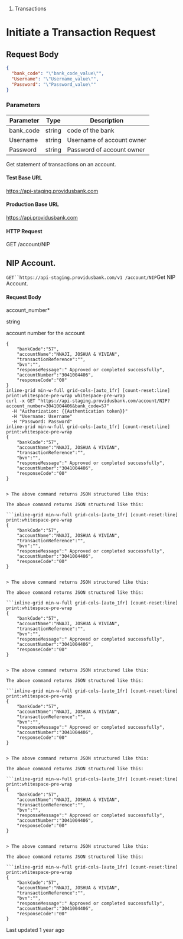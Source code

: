1. Transactions

# Initiate a Transaction Request

## Request Body

```json
{
  "bank_code": "\"bank_code_value\"",
  "Username": "\"Username_value\"",
  "Password": "\"Password_value\""
}
```

### Parameters

| Parameter | Type | Description |
|-----------|------|--------------|
| bank_code | string | code of the bank |
| Username | string | Username of account owner |
| Password | string | Password of account owner |

Get statement of transactions on an account.

#### Test Base URL

https://api-staging.providusbank.com

#### Production Base URL

https://api.providusbank.com

#### HTTP Request

GET /account/NIP

## NIP Account.

`GET``https://api-staging.providusbank.com/v1 /account/NIP`Get NIP Account.

#### Request Body

account_number*

string

account number for the account







```inline-grid min-w-full grid-cols-[auto_1fr] [count-reset:line] print:whitespace-pre-wrap
{
    "bankCode":"57",
    "accountName":"NNAJI, JOSHUA & VIVIAN",
    "transactionReference":"",
    "bvn":"",
    "responseMessage":" Approved or completed successfully",
    "accountNumber":"3041004406",
    "responseCode":"00"
}
inline-grid min-w-full grid-cols-[auto_1fr] [count-reset:line] print:whitespace-pre-wrap whitespace-pre-wrap
curl -x GET "https://api-staging.providusbank.com/account/NIP?account_number=3041004406&bank_code=57"
  -H "Authorization: {{Authentication token}}"
  -H "Username: Username"
  -H "Password: Password"
inline-grid min-w-full grid-cols-[auto_1fr] [count-reset:line] print:whitespace-pre-wrap
{
    "bankCode":"57",
    "accountName":"NNAJI, JOSHUA & VIVIAN",
    "transactionReference":"",
    "bvn":"",
    "responseMessage":" Approved or completed successfully",
    "accountNumber":"3041004406",
    "responseCode":"00"
}


> The above command returns JSON structured like this:

The above command returns JSON structured like this:

```inline-grid min-w-full grid-cols-[auto_1fr] [count-reset:line] print:whitespace-pre-wrap
{
    "bankCode":"57",
    "accountName":"NNAJI, JOSHUA & VIVIAN",
    "transactionReference":"",
    "bvn":"",
    "responseMessage":" Approved or completed successfully",
    "accountNumber":"3041004406",
    "responseCode":"00"
}


> The above command returns JSON structured like this:

The above command returns JSON structured like this:

```inline-grid min-w-full grid-cols-[auto_1fr] [count-reset:line] print:whitespace-pre-wrap
{
    "bankCode":"57",
    "accountName":"NNAJI, JOSHUA & VIVIAN",
    "transactionReference":"",
    "bvn":"",
    "responseMessage":" Approved or completed successfully",
    "accountNumber":"3041004406",
    "responseCode":"00"
}


> The above command returns JSON structured like this:

The above command returns JSON structured like this:

```inline-grid min-w-full grid-cols-[auto_1fr] [count-reset:line] print:whitespace-pre-wrap
{
    "bankCode":"57",
    "accountName":"NNAJI, JOSHUA & VIVIAN",
    "transactionReference":"",
    "bvn":"",
    "responseMessage":" Approved or completed successfully",
    "accountNumber":"3041004406",
    "responseCode":"00"
}


> The above command returns JSON structured like this:

The above command returns JSON structured like this:

```inline-grid min-w-full grid-cols-[auto_1fr] [count-reset:line] print:whitespace-pre-wrap
{
    "bankCode":"57",
    "accountName":"NNAJI, JOSHUA & VIVIAN",
    "transactionReference":"",
    "bvn":"",
    "responseMessage":" Approved or completed successfully",
    "accountNumber":"3041004406",
    "responseCode":"00"
}


> The above command returns JSON structured like this:

The above command returns JSON structured like this:

```inline-grid min-w-full grid-cols-[auto_1fr] [count-reset:line] print:whitespace-pre-wrap
{
    "bankCode":"57",
    "accountName":"NNAJI, JOSHUA & VIVIAN",
    "transactionReference":"",
    "bvn":"",
    "responseMessage":" Approved or completed successfully",
    "accountNumber":"3041004406",
    "responseCode":"00"
}
```

Last updated 1 year ago